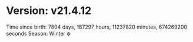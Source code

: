# Version: v21.4.12
Time since birth: 7804 days, 187297 hours, 11237820 minutes, 674269200 seconds
Season: Winter ❄️

